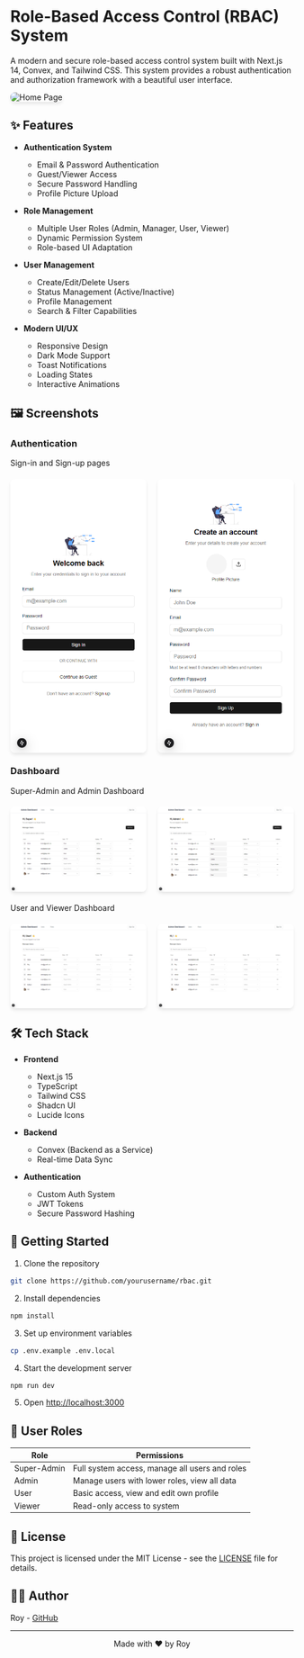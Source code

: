 # Role-Based Access Control (RBAC) System

A modern and secure role-based access control system built with Next.js 14, Convex, and Tailwind CSS. This system provides a robust authentication and authorization framework with a beautiful user interface.

<img src="public/ss/home-page.png" alt="Home Page" style="border-radius: 8px; box-shadow: 0 4px 6px -1px rgb(0 0 0 / 0.1);" />

## ✨ Features

- **Authentication System**
  - Email & Password Authentication
  - Guest/Viewer Access
  - Secure Password Handling
  - Profile Picture Upload

- **Role Management**
  - Multiple User Roles (Admin, Manager, User, Viewer)
  - Dynamic Permission System
  - Role-based UI Adaptation

- **User Management**
  - Create/Edit/Delete Users
  - Status Management (Active/Inactive)
  - Profile Management
  - Search & Filter Capabilities

- **Modern UI/UX**
  - Responsive Design
  - Dark Mode Support
  - Toast Notifications
  - Loading States
  - Interactive Animations

## 🖼️ Screenshots

<!-- Add your screenshots here -->
### Authentication
Sign-in and Sign-up pages
<div style="display: flex; justify-content: space-between; gap: 20px; margin: 20px 0;">
    <img src="public/ss/rbac-signin.png" alt="Sign In Page" width="48%" style="border-radius: 8px; box-shadow: 0 4px 6px -1px rgb(0 0 0 / 0.1);" />
    <img src="public/ss/rbac-signup.png" alt="Sign Up Page" width="48%" style="border-radius: 8px; box-shadow: 0 4px 6px -1px rgb(0 0 0 / 0.1);" />
</div>


### Dashboard
Super-Admin and Admin Dashboard
<div style="display: flex; justify-content: space-between; gap: 20px; margin: 20px 0;">
    <img src="public/ss/s-admin.png" alt="super-admin dashboard" width="48%" style="border-radius: 8px; box-shadow: 0 4px 6px -1px rgb(0 0 0 / 0.1);" />
    <img src="public/ss/admin.png" alt="admin dashboard" width="48%" style="border-radius: 8px; box-shadow: 0 4px 6px -1px rgb(0 0 0 / 0.1);" />
</div>

User and Viewer Dashboard
<div style="display: flex; justify-content: space-between; gap: 20px; margin: 20px 0;">
    <img src="public/ss/user.png" alt="user dashboard" width="48%" style="border-radius: 8px; box-shadow: 0 4px 6px -1px rgb(0 0 0 / 0.1);" />
    <img src="public/ss/viewer.png" alt="viewer dashboard" width="48%" style="border-radius: 8px; box-shadow: 0 4px 6px -1px rgb(0 0 0 / 0.1);" />
</div>


## 🛠️ Tech Stack

- **Frontend**
  - Next.js 15
  - TypeScript
  - Tailwind CSS
  - Shadcn UI
  - Lucide Icons

- **Backend**
  - Convex (Backend as a Service)
  - Real-time Data Sync

- **Authentication**
  - Custom Auth System
  - JWT Tokens
  - Secure Password Hashing

## 🚀 Getting Started

1. Clone the repository

```bash
git clone https://github.com/yourusername/rbac.git
```

2. Install dependencies
```bash
npm install
```

3. Set up environment variables
```bash
cp .env.example .env.local
```

4. Start the development server
```bash
npm run dev
```

5. Open [http://localhost:3000](http://localhost:3000)

## 🔐 User Roles

| Role        | Permissions                                    |
| ----------- | ---------------------------------------------- |
| Super-Admin | Full system access, manage all users and roles |
| Admin       | Manage users with lower roles, view all data   |
| User        | Basic access, view and edit own profile        |
| Viewer      | Read-only access to system                     |


## 📝 License

This project is licensed under the MIT License - see the [LICENSE](LICENSE) file for details.

## 👨‍💻 Author

Roy - [GitHub](https://github.com/R0Y15)

---

<p align="center">Made with ❤️ by Roy</p>
